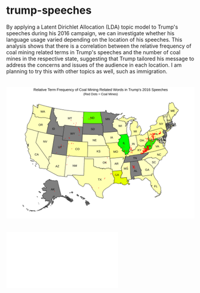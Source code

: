 # trump-speeches
By applying a Latent Dirichlet Allocation (LDA) topic model to Trump's speeches during his 2016 campaign, we can investigate whether his language usage varied depending on the location of his speeches. This analysis shows that there is a correlation between the relative frequency of coal mining related terms in Trump's speeches and the number of coal mines in the respective state, suggesting that Trump tailored his message to address the concerns and issues of the audience in each location. I am planning to try this with other topics as well, such as immigration.
<br>
<br>
<br>
![Alt Text](coal_map.svg)
<br>
<br>
<br>
![Alt Text](top_20_terms_coal.html)